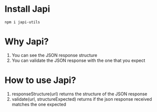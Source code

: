 # Install Japi
```shell
npm i japi-utils
```

# Why Japi?
1. You can see the JSON response structure
2. You can validate the JSON response with the one that you expect

# How to use Japi?
1. responseStructure(url) returns the structure of the JSON response
2. validate(url, structureExpected) returns if the json response received matches the one expected
